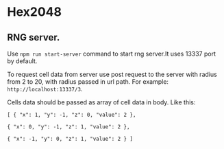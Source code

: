 # Hex2048

## RNG server.

Use `npm run start-server` command to start rng server.It uses 13337 port by default.

To request cell data from server use post request to the server with radius from 2 to 20, with radius passed in url path. For example: `http://localhost:13337/3`.

Cells data should be passed as array of cell data in body. Like this:

`[
  {
    "x": 1,
    "y": -1,
    "z": 0,
    "value": 2
  },`

  `{
    "x": 0,
    "y": -1,
    "z": 1,
    "value": 2
  },`

  `{
    "x": -1,
    "y": 0,
    "z": 1,
    "value": 2
  }
]`
